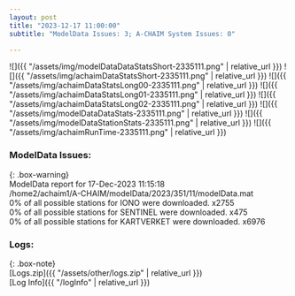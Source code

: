```yaml
---
layout: post
title: "2023-12-17 11:00:00"
subtitle: "ModelData Issues: 3; A-CHAIM System Issues: 0"

---
```


![]({{ "/assets/img/modelDataDataStatsShort-2335111.png" | relative_url }})
![]({{ "/assets/img/achaimDataStatsShort-2335111.png" | relative_url }})
![]({{ "/assets/img/achaimDataStatsLong00-2335111.png" | relative_url }})
![]({{ "/assets/img/achaimDataStatsLong01-2335111.png" | relative_url }})
![]({{ "/assets/img/achaimDataStatsLong02-2335111.png" | relative_url }})
![]({{ "/assets/img/modelDataDataStats-2335111.png" | relative_url }})
![]({{ "/assets/img/modelDataStationStats-2335111.png" | relative_url }})
![]({{ "/assets/img/achaimRunTime-2335111.png" | relative_url }})


### ModelData Issues:  
  
{: .box-warning}  
 ModelData report for 17-Dec-2023 11:15:18   
 /home2/achaim1/A-CHAIM/modelData/2023/351/11/modelData.mat   
 0% of all possible stations for IONO were downloaded. x2755   
 0% of all possible stations for SENTINEL were downloaded. x475   
 0% of all possible stations for KARTVERKET were downloaded. x6976   
  


### Logs:  
  
{: .box-note}  
[Logs.zip]({{ "/assets/other/logs.zip" | relative_url }})  
[Log Info]({{ "/logInfo" | relative_url }})  
